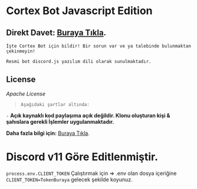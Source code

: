 # Cortex Bot Javascript Edition

## Direkt Davet: [Buraya Tıkla](https://discordapp.com/oauth2/authorize?client_id=602585371489861634&scope=bot&permissions=805315704).
`İşte Cortex Bot için bildir! Bir sorun var ve ya talebinde bulunmaktan çekinmeyin!`

`Resmi bot discord.js yazılım dili olarak sunulmaktadır.`


## License

*Apache License*

> `Aşağıdaki şartlar altında:`

`-` **Açık kaynaklı kod paylaşıma açık değildir. Klonu oluşturan kişi & şahıslara gerekli İşlemler uygulanmaktadır.**


**Daha fazla bilgi için:** [Buraya Tıkla](https://discord.gg/Jt3ASq).


# Discord v11 Göre Editlenmiştir.

`process.env.CLIENT_TOKEN` Çalıştırmak için => .env olan dosya içeriğine `CLIENT_TOKEN=TokenBuraya` gelecek şekilde koyunuz.
